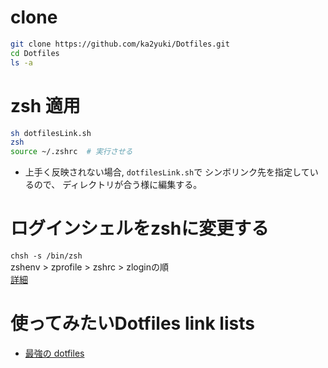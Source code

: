 # clone
```zsh
git clone https://github.com/ka2yuki/Dotfiles.git
cd Dotfiles
ls -a
```


# zsh 適用
```zsh
sh dotfilesLink.sh
zsh
source ~/.zshrc  # 実行させる
```

* 上手く反映されない場合, `dotfilesLink.sh`で シンボリンク先を指定しているので、
ディレクトリが合う様に編集する。



# ログインシェルをzshに変更する
`chsh -s /bin/zsh`  
zshenv > zprofile > zshrc > zloginの順  
[詳細](https://qiita.com/muran001/items/7b104d33f5ea3f75353f)



# 使ってみたいDotfiles link lists
- [最強の dotfiles](https://qiita.com/b4b4r07/items/b70178e021bef12cd4a2)


